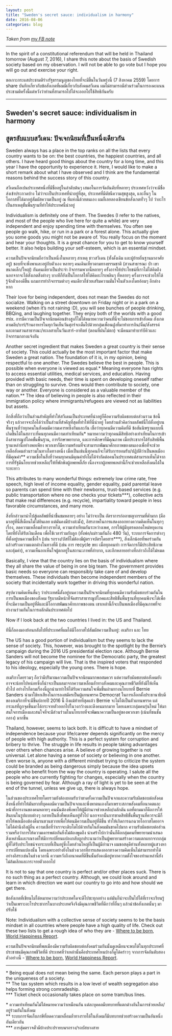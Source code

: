 ```yaml
---
layout: post
title: "Sweden's secret sauce: individualism in harmony"
date: 2016-08-06
categories: blog
---
```

*Taken from [my FB note](https://www.facebook.com/notes/chatdanai-lumdee/swedens-secret-sauce-individualism-in-harmony/1203516396360107)*

---
In the spirit of a constitutional referendum that will be held in Thailand tomorrow (August 7, 2016), I share this note about the basis of Swedish society based on my observation. I will not be able to go vote but I hope you will go out and exercise your right.

ขอเกาะกระแสประชามติร่างรัฐธรรมนูญของไทยที่จะมีขึ้นในวันพรุ่งนี้ (7 สิงหาคม 2559) โดยการ share บันทึกเกี่ยวกับข้อสังเกตที่ผมมีเกี่ยวกับสังคมสวีเดน ผมไม่สามารถมีส่วนร่วมในการลงคะแนนประชามติครั้งนี้แต่หวังว่าท่านที่สามารถไปได้จะออกไปใช้สิทธิกันครับ

---
## Sweden's secret sauce: individualism in harmony
## สูตรลับแบบสวีเดน: ปัจเจกนิยมที่เป็นหนึ่งเดียวกัน

Sweden always has a place in the top ranks on all the lists that every country wants to be on: the best countries, the happiest countries, and all others. I have heard good things about the country for a long time, and this year I have the opportunity to experience it. Here, I would like to make a short remark about what I have observed and I think are the fundamental reasons behind the success story of this country.

สวีเดนถือเปนประเทศหนึ่งที่มีชื่ออยู่ในลำดับต้นๆ เสมอในการจัดอันดับที่หลายๆ ประเทศหวังว่าจะมีชื่อส่งเข้าประกวดบ้าง ไม่ว่าจะเป็นประเทศที่น่าอยู่ที่สุด, ประเทศที่มีดัชนีความสุขสูงสุด, และอื่นๆ ในโอกาสที่ได้มาอยู่สัมผัสความเป็นอยู่ ณ ที่แห่งนี้ด้วยตนเอง ผมก็เลยลองเขียนข้อสังเกตทั่วๆ ไป ว่าอะไรเป็นสาเหตุขั้นพื้นฐานที่ทำให้ประเทศนี้น่าอยู่

Individualism is definitely one of them. The Swedes (I refer to the natives, and most of the people who live here for quite a while) are very independent and enjoy spending time with themselves. You often see people go walk, hike, or run in a park or a forest alone. This actually give you some goods you might not be aware of. You really focus on the moment and hear your thoughts. It is a great chance for you to get to know yourself better. It also helps building your self-esteem, which is an essential mindset.

ความเป็นปัจเจกนิยมถือว่าเป็นหนึ่งในหลายๆ สาเหตุ ชาวสวีเดน (ทั้งดั้งเดิม และผู้ย้ายถิ่นฐานมาอาศัยอยู่) ชอบที่จะพึ่งพาและอยู่กับตัวเอง หลายๆ คนเดินเที่ยวตามทางธรรมชาติ (สวนสาธารณะ ป่า เขา ขนาดเล็ก/ใหญ่) กันคนเดียวเป็นประจำ กิจกรรมพวกนี้หลายๆ ครั้งอาจให้ประโยชน์ที่เราไม่ได้คิดถึง นอกจากจะได้สังเกตสิ่งต่างๆ บางทีก็ยังเป็นโอกาสให้ได้คิดอะไรเพลินๆ ที่หลายๆ ครั้งอาจจะช่วยให้ได้รู้จักตัวเองดีขึ้น แถมการทำกิจกรรมต่างๆ คนเดียวก็ช่วยเสริมความมั่นใจในตัวเองโดยอ้อมๆ อีกต่างหาก

Their love for being independent, does not mean the Swedes do not socialize. Walking on a street downtown on Friday night or in a park on a weekend (when it’s not raining :D), you will see bunches of people drinking, BBQing, and laughing together. They enjoy both of the worlds with a good mix.
การมีความเป็นปัจเจกนิยมค่อนข้างสูงก็ไม่ได้หมายความว่าคนที่นี่จะไม่ชอบการเข้าสังคม สังเกตตามผับ/บาร์/ร้านอาหารในทุกวันเย็นวันศุกร์จะเต็มไปด้วยกลุ่มเพื่อนฝูงที่มาทำการกิน/ดื่ม/สังสรรค์ และตามสวนสาธารณะ/ทะเลสาบในวันเสาร์-อาทิตย์ (ตอนที่ฝนไม่ตก) จะมีคนมาทำบาร์บีคิวและกิจกรรมกลางแจ้งกัน

Another secret ingredient that makes Sweden a great country is their sense of society. This could actually be the most important factor that make Sweden a great nation. The foundation of it is, in my opinion, being respectful to one another. The Swedes believe the best in people. This is possible when everyone is viewed as equal.\* Meaning everyone has rights to access essential utilities, medical services, and education. Having provided with basic needs, their time is spent on developing oneself rather than on struggling to survive. Ones would then contribute to society, one way or another. Everyone is considered as a valuable member of the nation.\*\* The idea of believing in people is also reflected in their immigration policy where immigrants/refugees are viewed not as liabilities but assets.

อีกสิ่งที่ถือว่าเป็นส่วนสำคัญที่ทำให้สวีเดนเป็นประเทศที่น่าอยู่ก็คือความรับผิดชอบต่อส่วนรวม ข้อนี้จริงๆ แล้วอาจจะถือได้ว่าเป็นส่วนที่สำคัญที่สุดที่ทำให้ที่นี่น่าอยู่ โดยส่วนตัวคิดว่าผลลัพธ์นี้ไปตั้งอยู่บนพื้นฐานที่ว่าทุกคนในสังคมมีความเคารพซึ่งกันและกัน เชื่อว่าทุกคนมีความคิดที่ดี ข้อสันนิษฐานแบบนี้เกิดขึ้นได้ในสภาวะที่คนทุกคนมีความเท่าเทียมกัน\* หมายความว่าทุกคนมีสิทธิอย่างเท่าเทียมในการเข้าถึงสาธารณูปโภคขั้นพื้นฐาน, การรักษาพยาบาล, และการศึกษาที่มีคุณภาพ เมื่อประชากรได้รับสิทธิพื้นฐานเหล่านี้อย่างพอเพียง พวกเขาก็มีความพร้อมที่จะสามารถพัฒนาศักยภาพของตนเองเพื่อที่จะช่วยเหลือสังคมส่วนรวมในทางใดทางหนึ่ง เมื่อเป็นเช่นนี้ทุกคนก็จะได้รับการยอมรับ/ปฎิบัติว่าเป็นพลเมืองที่มีคุณค่า\*\* ความเชื่อในสื่งที่ว่าคนทุกคนมีคุณค่ายังไม่ได้จำกัดต่อคนในประเทศแต่สามารถเห็นได้จากการที่รัฐมีนโยบายช่วยเหลือ/ให้ที่พักพิงผู้อพยพลี้ภัย เนื่องจากผู้อพยพเหล่านี้ก็จะช่วยเหลือสังคมได้ในระยะยาว

This attributes to many wonderful things: extremely low crime rate, free speech, high level of income equality, gender equality, paid parental leave so parents can spend time with their newborns, trust-based services (e.g. public transportation where no one checks your tickets\*\*\*), collective acts that make real differences (e.g. recycle), impartiality toward people in less favorable circumstances, and many more.

สิ่งที่กล่าวมานำไปสู่ผลลัพธ์ที่น่าชื่นชมหลายๆ อย่าง ไม่ว่าจะเป็น อัตราการก่ออาชญากรรมที่ต่ำมาก (คือมาอยู่ที่นี่สี่เดือนไม่ได้ยินเลย แต่มันคงมีบ้างล่ะมั้ง), อิสรภาพในการแสดงออกทางความคิดเห็นในทุกๆ เรื่อง, ลดความเหลื่อมล้ำทางรายได้, ความเท่าเทียมกันระหว่างเพศ, การให้ผู้มีบุตรคลอดใหม่หยุดงานโดยที่ยังได้รับเงินเดือน เพื่อใช้เวลาร่วมกับลูก (ทั้งพ่อ/แม่รวมกันถีง 480 วัน), ระบบการจัดการต่างๆ ที่ตั้งอยู่บนความเชื่อใจ (เช่น รถราง/บัสที่ไม่ต้องมีผู้ตรวจบัตรโดยสาร\*\*\*), สิ่งเล็กน้อยที่พอร่วมกันแล้วสร้างความแตกต่างในทางที่ดี (เช่น การ recycle ขยะ เมื่อทุกคนทำ การจัดการก็มีประสิทธิภาพและคุ้มค่า), ความเห็นอกเห็นใจผู้ตกอยู่ในสถานะภาพที่ลำบาก, และอีกหลายอย่างที่กล่าวถึงได้ไม่หมด

Basically, I view that the country lies on the basis of individualism where they all share the value of being in one big team. The government provides basic needs so everyone can responsibly take care of and develop themselves. These individuals then become independent members of the society that incidentally work together in driving this wonderful nation.

สรุปความคิดเห็นสั้นๆ ว่าประเทศนี้ตั้งอยู่บนความเป็นปัจเจกนิยมที่ทุกคนมีความรับผิดชอบร่วมกันในการเป็นพลเมืองของสังคม รัฐบาลมีหน้าที่จัดสรรสาธารณูปโภคและสิทธิขั้นพื้นฐานที่ทุกคนพึงจะได้เพื่อที่จะมีความเป็นอยู่ที่ดีและมีโอกาสพัฒนาศักยภาพของตน เขาเหล่านี้ก็จะเป็นพลเมืองที่มีคุณภาพที่จะทำงานร่วมกันในการผลักดันประเทศต่อไป

Now if I look back at the two countries I lived in: the US and Thailand.

ทีนี้ก็ลองมองย้อนกลับไปที่ประเทศที่ผมได้มีโอกาสไปสัมผัสความเป็นอยู่: อเมริกา และ ไทย

The US has a good portion of individualism but they seems to lack the sense of society. This, however, was brought to the spotlight by the Bernie’s campaign during the 2016 US presidential election race. Although Bernie Sanders will not become the nominee for the Democratic party, the greatest legacy of his campaign will live. That is the inspired voters that responded to his ideology, especially the young ones. There is hope.

อเมริกาโดยรวมๆ ถือว่ามีปริมาณความเป็นปัจเจกนิยมมากพอสมควร แต่ความรับผิดชอบต่อสังคมยังอาจจะน้อยไปหน่อยซึ่งก็น่าจะเป็นผลมาจากความเหลื่อมล้ำทางสังคมและคุณภาพชีวิตที่ยังมีให้เห็นทั่วไป อย่างไรก็ตามเรื่องนี้ถูกนำมาทำให้ได้รับความสนใจเพิ่มขึ้นผ่านทางนโยบายที่ Bernie Sanders นำมาใช้หาเสียงในการลงสมัครเป็นผู้แทนพรรค Democrat ในการเลือกตั้งประธานาธิบดีของอเมริกาที่จะมีขึ้นปลายปี 2016 นี้ ถึงแม้ท้ายที่สุดแล้ว Bernie จะไม่ได้เป็นตัวแทนพรรค แต่กระแสที่ถูกจุดขึ้นมาได้กระจายตัวออกไปในวงกว้างและดึงคนมากมาย โดยเฉพาะกลุ่มคนรุ่นใหม่ ให้มาสนใจการเมืองและสนใจที่จะมีส่วนร่วมในนโยบายที่จะพัฒนาความเป็นอยู่ของพวกเขา (เน้นที่ชนชั้นกลาง) มากขึ้น

Thailand, however, seems to lack both. It is difficult to have a mindset of independence because your life/career depends significantly on the mercy of people with high authority. This is a perfect system for corruption and bribery to thrive. The struggle in life results in people taking advantages over others when chances arise. A believe of growing together is not universal. Let alone having a sense of society or believing in one another. Even worse is, anyone with a different mindset trying to criticize the system could be branded as being dangerous simply because the idea upsets people who benefit from the way the country is operating. I salute all the people who are currently fighting for changes, especially when the country is being governed by fear. Although a ray of light is yet to be seen at the end of the tunnel, unless we give up, there is always hope.

ในส่วนของประเทศไทยโดยรวมยังต้องยอมรับว่าขาดทั้งความเป็นปัจเจกและความรับผิดชอบต่อสังคม สิ่งหนึ่งที่ทำให้มันยากที่บุคคลมีความเป็นปัจเจกและพึ่งพาตนเองก็มาเพราะสภาพสังคมที่อนาคตและหน้าที่การงานของคนหลายๆ คนนั้นต้องพึ่งพาให้ผู้มีอำนาจช่วยเหลือ/ผลักดัน ผลที่ตามมาก็คือการให้สินบนในรูปแบบต่างๆ กลายเป็นสิ่งที่พบเห็นอยู่ทั่วไป นอกจากนั้นการขาดสิทธิขั้นพื้นฐานที่ควรจะมีก็ทำให้พลเมืองต้องดิ้นรนขวนขวายเพื่อให้ตนมีความเป็นอยู่ที่ดีขึ้น ทำให้เกิดการฉกฉวยโอกาสโดยอาจไม่ได้คำนึงถึงผู้อื่น ความเชื่อที่ว่าเราจะเติบโตไปด้วยกันในสังคมมันขาดไปมาก ความรับผิดชอบต่อส่วนรวมหรือว่าการให้ความเคารพต่อกันยิ่งไม่ต้องพูดถึง น่าเศร้าไปกว่านั้นก็คือกลุ่มคนที่พยายามนำเสนอสิ่งเหล่านี้และรณรงค์ให้มีการเปลี่ยนแปลงกลับถูกประนามว่าเป็นผู้พยายามสร้างความแตกแยกจากกลุ่มผู้ที่ได้รับประโยชน์จากระบบที่เป็นอยู่ซึ่งโดยส่วนใหญ่ก็เป็นผู้มีอำนาจ ผมขอสดุดีท่านทั้งหลายผู้แสวงหาการเปลี่ยนแปลงนั้น โดยเฉพาะอย่างยิ่งในช่วงเวลาที่การแสดงออกทางความคิดเห็นไม่สามารถทำได้อย่างอิสระเช่นในช่วงเวลานี้ ความหวังถึงอนาคดที่ดีขึ้นนั้นยังคงมีอยู่หากความตั้งใจของท่านเหล่านี้ยังไม่ล้มเลิกและกระจายตัวออกไป

It is not to say that one country is perfect and/or other places suck. There is no such thing as a perfect country. Although, we could look around and learn in which direction we want our country to go into and how should we get there.

ข้อสังเกตที่เขียนไม่ได้หมายความว่าประเทศใดจะดีไปซะทุกอย่าง แต่มันก็น่าจะเป็นไปได้ที่เราจะเรียนรู้ว่าเป็นเพราะอะไรประชากรในบางประเทศจึงจึงมีคุณภาพชีวิตที่ดีกว่าที่อื่นๆ แล้วนำข้อสังเกตนั้นๆ มาปรับใช้

Note: Individualism with a collective sense of society seems to be the basis mindset in all countries where people have a high quality of life. Check out these two lists to get a rough idea of who they are - [Where to be born](https://en.wikipedia.org/wiki/Where-to-be-born_Index), [World Happiness Report](https://en.wikipedia.org/wiki/World_Happiness_Report).

ความเป็นปัจเจกนิยมที่พลเมืองมีความรับผิดชอบต่อสังคมร่วมกันนั้นดูเหมือนจะพบได้ในทุกประเทศที่ประชาชนมีคุณภาพชีวิตที่ดี ประเทศที่ว่าเหล่านั้นคือประเทศไหนบ้างก็ดูได้คร่าวๆ จากการจัดอันตับสองตัวอย่างนี้ - [Where to be born](https://en.wikipedia.org/wiki/Where-to-be-born_Index), [World Happiness Report](https://en.wikipedia.org/wiki/World_Happiness_Report).

---
<!-- leave 2 blank spaces after a line if a single line break is needed -->
\* Being equal does not mean being the same. Each person plays a part in the uniqueness of a society.  
\*\* The tax system which results in a low level of wealth segregation also helps forming strong comradeship.  
\*\*\* Ticket check occasionally takes place on some tram/bus lines.

\* ความเท่าเทียมกันไม่ได้หมายความว่าเหมือนกัน แต่ละบุคคลมีบทบาทที่แตกต่างกันในการช่วยเหลือ/อยู่ร่วมกันในสังคม  
\*\* ระบบการจัดเก็บภาษีที่ลดความเหลื่อมล้ำทางรายได้ในสังคมก็มีบทบาทช่วยสร้างความเป็นอันหนึ่งอันเดียวกัน  
\*\*\* การสุ่มตรวจตั๋วมีบ้างประปรายบนรถราง/รถบัสบางสาย
